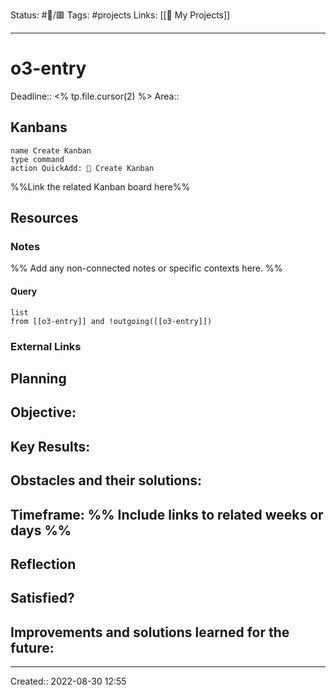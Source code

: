 Status: #🚧/🟥
Tags: #projects
Links: [[🚧 My Projects]]
___

# o3-entry
Deadline:: <% tp.file.cursor(2) %>
Area:: 

## Kanbans
```button
name Create Kanban
type command
action QuickAdd: 📌 Create Kanban
```
%%Link the related Kanban board here%%

## Resources

### Notes
%% Add any non-connected notes or specific contexts here. %%

#### Query

```dataview
list
from [[o3-entry]] and !outgoing([[o3-entry]])
```

### External Links

## Planning

**Objective:**
- 

**Key Results:**
- 

**Obstacles and their solutions:**
- 

**Timeframe:**
%% Include links to related weeks or days %%
- 

## Reflection

**Satisfied?**
- 

**Improvements and solutions learned for the future**:
- 

___
Created:: 2022-08-30 12:55